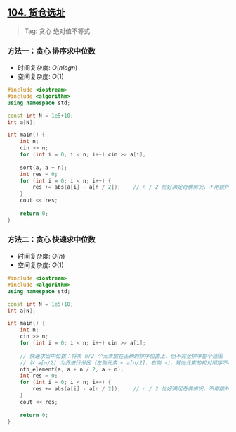 ## [104. 货仓选址](https://www.acwing.com/problem/content/106/)

> Tag: 贪心 绝对值不等式

### 方法一：贪心 排序求中位数
* 时间复杂度: ${O(nlogn)}$
* 空间复杂度: ${O(1)}$
```cpp
#include <iostream>
#include <algorithm>
using namespace std;

const int N = 1e5+10;
int a[N];

int main() {
    int n;
    cin >> n;
    for (int i = 0; i < n; i++) cin >> a[i];
    
    sort(a, a + n);
    int res = 0;
    for (int i = 0; i < n; i++) {
        res += abs(a[i] - a[n / 2]);    // n / 2 恰好满足奇偶情况，不用额外区分
    }
    cout << res;
    
    return 0;
}
```

### 方法二：贪心 快速求中位数
* 时间复杂度: ${O(n)}$
* 空间复杂度: ${O(1)}$
```cpp
#include <iostream>
#include <algorithm>
using namespace std;

const int N = 1e5+10;
int a[N];

int main() {
    int n;
    cin >> n;
    for (int i = 0; i < n; i++) cin >> a[i];
    
    // 快速求出中位数：将第 n/2 个元素放在正确的排序位置上，但不完全排序整个范围
    // 以 a[n/2] 为界进行分区（左侧元素 < a[n/2]，右侧 >），其他元素的相对顺序不能保证
    nth_element(a, a + n / 2, a + n);
    int res = 0;
    for (int i = 0; i < n; i++) {
        res += abs(a[i] - a[n / 2]);    // n / 2 恰好满足奇偶情况，不用额外区分
    }
    cout << res;
    
    return 0;
}
```